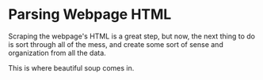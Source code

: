 # Parsing Webpage HTML

Scraping the webpage's HTML is a great step, but now, the next thing to do is sort through all of the mess, and create some sort of sense and organization from all the data.

This is where beautiful soup comes in.